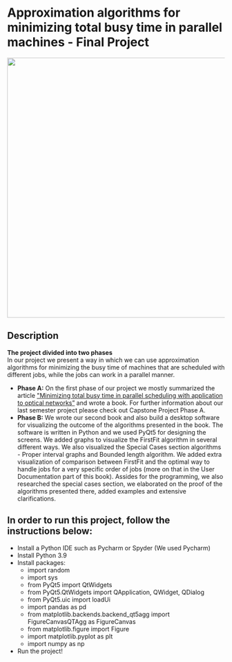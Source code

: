 # Approximation algorithms for minimizing total busy time in parallel machines - Final Project
<img width="600" src="https://github.com/akamary/FinalProject/blob/master/MyGIF.gif">

## Description
**The project divided into two phases**  
In our project we present a way in which we can use approximation algorithms for minimizing the busy time of machines that are scheduled with different jobs, while the jobs can work in a parallel manner. 
* **Phase A:**
On the first phase of our project we mostly summarized the article ["Minimizing total busy time in parallel scheduling with application to optical networks”](https://cs.idc.ac.il/~tami/Papers/IPDPS09.pdf) and wrote a book. For further information about our last semester project please check out Capstone Project Phase A.  
* **Phase B:** We wrote our second book and also build a desktop software for visualizing the outcome of the algorithms presented in the book. The software is written in Python and we used PyQt5 for designing the screens. We added graphs to visualize the FirstFit algorithm in several different ways. We also visualized the Special Cases section algorithms - Proper interval graphs and Bounded length algorithm. We added extra visualization of comparison between FirstFit and the optimal way to handle jobs for a very specific order of jobs (more on that in the User Documentation part of this book). Assides for the programming, we also researched the special cases section, we elaborated on the proof of the algorithms presented there, added examples and extensive clarifications. 


## In order to run this project, follow the instructions below:

* Install a Python IDE such as Pycharm or Spyder (We used Pycharm)
* Install Python 3.9
* Install packages: 
    * import random
    * import sys
    * from PyQt5 import QtWidgets
    * from PyQt5.QtWidgets import QApplication, QWidget, QDialog
    * from PyQt5.uic import loadUi
    * import pandas as pd
    * from matplotlib.backends.backend_qt5agg import FigureCanvasQTAgg as FigureCanvas
    * from matplotlib.figure import Figure
    * import matplotlib.pyplot as plt
    * import numpy as np
* Run the project!
